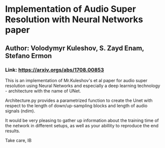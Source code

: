 # Implementation of Audio Super Resolution with Neural Networks paper
## Author: Volodymyr Kuleshov, S. Zayd Enam, Stefano Ermon
### Link: https://arxiv.orgs/abs/1708.00853

This is an implementation of Mr.Kuleshov's et al paper for audio super resolution using Neural Networks and especially a deep learning technology - architecture with the name of UNet.

Architecture.py provides a parametrized function to create the Unet with respect to the length of down/up-sampling blocks and length of audio signals (ndim).

It would be very pleasing to gather up information about the training time of the network in different setups, as well as your abillity to reproduce the end results.

Take care,
IB
